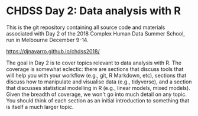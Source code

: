 # CHDSS Day 2: Data analysis with R

This is the git repository containing all source code and materials associated with Day 2 of the 2018 Complex Human Data Summer School, run in Melbourne December 9-14.  

https://djnavarro.github.io/chdss2018/

The goal in Day 2 is to cover topics relevant to data analysis with R. The coverage is somewhat eclectic: there are sections that discuss tools that will help you with your workflow (e.g., git, R Markdown, etc), sections that discuss how to manipulate and visualise data (e.g., tidyverse), and a section that discusses statistical modelling in R (e.g., linear models, mixed models). Given the breadth of coverage, we won't go into much detail on any topic. You should think of each section as an initial introduction to something that is itself a much larger topic.

